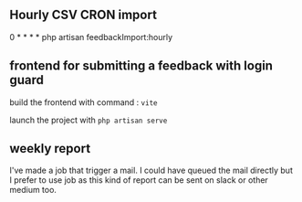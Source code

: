 ## Hourly CSV CRON import

0 * * * * php artisan feedbackImport:hourly

## frontend for submitting a feedback with login guard

build the frontend with command :
```vite```

launch the project with
```php artisan serve```

## weekly report

I've made a job that trigger a mail. I could have queued the mail directly but I prefer to use job as this kind of report can be sent on slack or other medium too.
